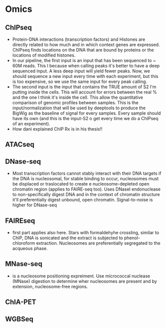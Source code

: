 # Omics

## ChIPseq

- Protein-DNA interactions (transcription factors) and Histones are directly related to how much and in which context genes are expressed. ChIPseq finds locations on the DNA that are bound by proteins or the locations of modified histones.
- In our pipeline, the first input is an input that has been sequenced to ~ 60M reads. This I because when calling peaks it's better to have a deep sequenced input. A less deep input will yield fewer peaks. Now, we should sequence a new input every time with each experiment, but this is too expensive, so we use the same input for every peak calling.
- The second input is the input that contains the TRUE amount of S2 I'm putting inside the cells. This will account for errors between the real % and the one I think it's inside the cell. This allow the quantitative comparison of genomic profiles between samples. This is the input/normalization that will be used by deeptools to produce the BigWig as the baseline of signal for every samples. Every sample should have its own (and this is the input-S2 o get every time we do a ChIPseq of an experiment).
- How dani explained ChIP Rx is in his thesis!!

## ATACseq

## DNase-seq

- Most transcription factors cannot stably interact with their DNA targets if the DNA is nucleosomal, for stable binding to occur, nucleosomes must be displaced or traslocated to create e nucleosome-depleted open chromatin region (applies to FAIRE-seq too). Uses DNaseI endonuclease to non-specifically digest DNA and in the context of chromatin structure it'll preferentially digest unbound, open chromatin. Signal-to-noise is higher for DNase-seq

## FAIREseq

- first part applies also here. Stars with formaldehyhe crossling, similar to ChIP, DNA is sonicated and the extract is subjected to phenol-chloroform extraction. Nucleosomes are preferentially segregated to the acqueous phase.

## MNase-seq

- is a nucleosome positioning expreiment. Use micrococcal nuclease (MNase) digestion to determine wher nucleosomes are present and by extension, nucleosome-free regions.


## ChIA-PET

## WGBSeq

